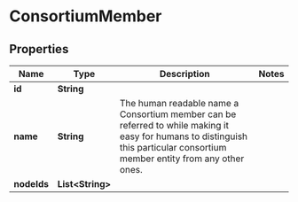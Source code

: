 

# ConsortiumMember


## Properties

| Name | Type | Description | Notes |
|------------ | ------------- | ------------- | -------------|
|**id** | **String** |  |  |
|**name** | **String** | The human readable name a Consortium member can be referred to while making it easy for humans to distinguish this particular consortium member entity from any other ones. |  |
|**nodeIds** | **List&lt;String&gt;** |  |  |



